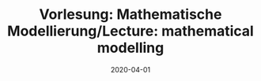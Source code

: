 ---
title: "Vorlesung: Mathematische Modellierung/Lecture: mathematical modelling"
collection: teaching
type: "Undergraduate course"
permalink: /teaching/2020-summer-teaching1
venue: "University of Freiburg, Department of Applied Mathematics"
date: 2020-04-01
location: "Freiburg, Germany"
---